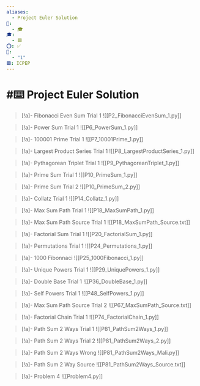 ```yaml
---
aliases:
  - Project Euler Solution
📁:
  - 🎓
🎓:
  - 🟩
⭕: ✅
🔢:
  - "1"
🟩: ICPEP
---
```

# #⌨️ Project Euler Solution

> [!a]- Fibonacci Even Sum Trial 1
> ![[P2_FibonacciEvenSum_1.py]]

> [!a]- Power Sum Trial 1
> ![[P6_PowerSum_1.py]]

> [!a]- 100001 Prime Trial 1
> ![[P7_10001Prime_1.py]]

> [!a]- Largest Product Series Trial 1
> ![[P8_LargestProductSeries_1.py]]

> [!a]- Pythagorean Triplet Trial 1
> ![[P9_PythagoreanTriplet_1.py]]

> [!a]- Prime Sum Trial 1
> ![[P10_PrimeSum_1.py]]

> [!a]- Prime Sum Trial 2
> ![[P10_PrimeSum_2.py]]

> [!a]- Collatz Trial 1
> ![[P14_Collatz_1.py]]

> [!a]- Max Sum Path Trial 1
> ![[P18_MaxSumPath_1.py]]

> [!a]- Max Sum Path Source Trial 1
> ![[P18_MaxSumPath_Source.txt]]

> [!a]- Factorial Sum Trial 1
> ![[P20_FactorialSum_1.py]]

> [!a]- Permutations Trial 1
> ![[P24_Permutations_1.py]]

> [!a]- 1000 Fibonnaci
> ![[P25_1000Fibonacci_1.py]]

> [!a]- Unique Powers Trial 1
> ![[P29_UniquePowers_1.py]]

> [!a]- Double Base Trial 1
> ![[P36_DoubleBase_1.py]]

> [!a]- Self Powers Trial 1
> ![[P48_SelfPowers_1.py]]

> [!a]- Max Sum Path Source Trial 2
> ![[P67_MaxSumPath_Source.txt]]

> [!a]- Factorial Chain Trial 1
> ![[P74_FactorialChain_1.py]]

> [!a]- Path Sum 2 Ways Trial 1
> ![[P81_PathSum2Ways_1.py]]

> [!a]- Path Sum 2 Ways Trial 2
> ![[P81_PathSum2Ways_2.py]]

> [!a]- Path Sum 2 Ways Wrong
> ![[P81_PathSum2Ways_Mali.py]]

> [!a]- Path Sum 2 Way Source
> ![[P81_PathSum2Ways_Source.txt]]

> [!a]- Problem 4
> ![[Problem4.py]]